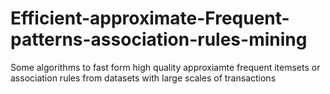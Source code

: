 # Efficient-approximate-Frequent-patterns-association-rules-mining
Some algorithms to fast form high quality approxiamte frequent itemsets or association rules from datasets with large scales of transactions
